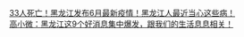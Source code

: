   
[33人死亡！黑龙江发布6月最新疫情！黑龙江人最近当心这些病！](http://www.dianyue.me/archives/077/vyhpjtpuvb5kvfgh/)  
[高小微：黑龙江这9个好消息集中爆发，跟我们的生活息息相关！](http://www.dianyue.me/archives/570/twhvzb1hgf4yabsv/)